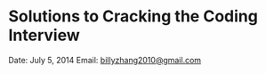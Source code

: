 Solutions to Cracking the Coding Interview
============================================

Date: July 5, 2014
Email: billyzhang2010@gmail.com


